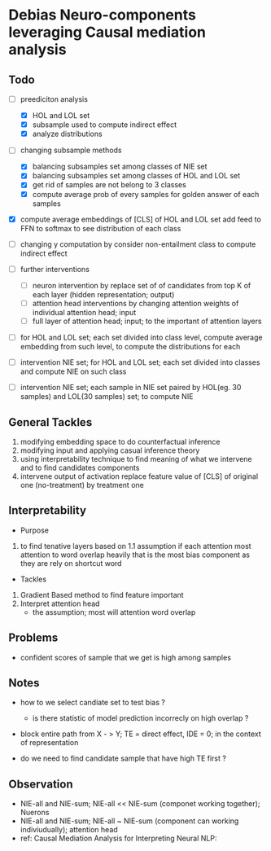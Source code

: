 # Debias Neuro-components leveraging Causal mediation analysis

## Todo
- [ ] preediciton analysis 
    - [x] HOL and LOL set
    - [x] subsample used to compute indirect effect 
    - [x] analyze distributions

- [ ] changing subsample methods
    - [x] balancing subsamples set among classes  of NIE set
    - [x] balancing subsamples set among classes  of HOL and LOL set
    - [x] get rid of samples are not belong to 3 classes
    - [x] compute average prob of every samples for golden answer of each samples

- [x] compute average embeddings of [CLS] of HOL and LOL set add feed to FFN to softmax to see distribution of each class

- [ ] changing y computation by consider non-entailment class to compute indirect effect

- [ ] further interventions
    - [ ] neuron intervention by replace set of of candidates from top K of each layer (hidden representation; output)
    - [ ] attention head interventions by changing attention weights of individual attention head; input
    - [ ] full layer of attention head; input; to the important of attention layers

- [ ] for HOL and LOL set; each set divided into class level, compute average embedding from such level, to compute the distributions for each
- [ ] intervention NIE set; for HOL and LOL set; each set divided into classes and compute NIE on such class
- [ ] intervention NIE set; each sample in NIE set paired by  HOL(eg. 30 samples) and LOL(30 samples) set; to compute NIE  

## General Tackles
1. modifying embedding space to do counterfactual inference
2. modifying input and applying casual inference theory 
3. using interpretability technique to find meaning of what we intervene and to find candidates components
4. intervene output of activation replace feature value of [CLS] of original one (no-treatment) by treatment one 


## Interpretability

* Purpose 

1. to find tenative layers based on
    1.1 assumption if each attention most attention to word overlap heavily that is the most bias component 
as they are rely on shortcut word

* Tackles

1. Gradient Based method to find feature important
2. Interpret attention head 
    - the assumption; most will attention word overlap



## Problems
- confident scores of sample that we get is high among samples 


## Notes

- how to we select candiate set to test bias ?
    - is there statistic of model prediction incorrecly on high overlap ?


- block entire path from X - > Y; TE = direct effect, IDE = 0; in the context of representation
- do we need to find candidate sample that have high TE first ?


## Observation 

- NIE-all and NIE-sum; NIE-all << NIE-sum (componet working together); Nuerons
- NIE-all and NIE-sum; NIE-all ~ NIE-sum (component can working indiviudually); attention head
- ref: Causal Mediation Analysis for Interpreting Neural NLP:
